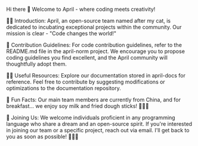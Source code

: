 Hi there 👋
Welcome to April - where coding meets creativity!

🙋‍♀️ Introduction:
April, an open-source team named after my cat, is dedicated to incubating exceptional projects within the community. Our mission is clear - "Code changes the world!"

🌈 Contribution Guidelines:
For code contribution guidelines, refer to the README.md file in the april-norm project. We encourage you to propose coding guidelines you find excellent, and the April community will thoughtfully adopt them.

👩‍💻 Useful Resources:
Explore our documentation stored in april-docs for reference. Feel free to contribute by suggesting modifications or optimizations to the documentation repository.

🍿 Fun Facts:
Our main team members are currently from China, and for breakfast... we enjoy soy milk and fried dough sticks! 🤣🤣🤣

🧙 Joining Us:
We welcome individuals proficient in any programming language who share a dream and an open-source spirit. If you're interested in joining our team or a specific project, reach out via email. I'll get back to you as soon as possible! 👏👏👏
